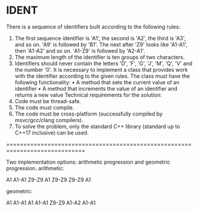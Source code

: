 # IDENT
There is a sequence of identifiers built according to the following rules:
1. The first sequence identifier is 'A1', the second is 'A2', the third is 'A3', and so on. 'A9' is followed by 'B1'. The next after 'Z9' looks like 'A1-A1', then 'A1-A2' and so on. 'A1-Z9' is followed by 'A2-A1'.
2. The maximum length of the identifier is ten groups of two characters.
3. Identifiers should never contain the letters 'D', 'F', 'G', 'J', 'M', 'Q', 'V' and the number '0'.
It is necessary to implement a class that provides work with the identifier according to the given rules.
The class must have the following functionality:
• A method that sets the current value of an identifier
• A method that increments the value of an identifier and returns a new value
Technical requirements for the solution:
1. Code must be thread-safe.
2. The code must compile.
3. The code must be cross-platform (successfully compiled by msvc/gcc/clang compilers).
4. To solve the problem, only the standard C++ library (standard up to C++17 inclusive) can be used.

=============================================================================

Two implementation options: arithmetic progression and geometric progression.
arithmetic:

A1
A1-A1
Z9-Z9 A1
Z9-Z9 Z9-Z9 A1

geometric:

A1
A1-A1 A1
A1-A1 Z9-Z9
A1-A2 A1-A1
